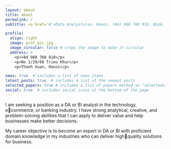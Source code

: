 ```yaml
---
layout: about
title: about
permalink: /
subtitle: <a href='#'>Data Analyst</a>. Hanoi. (84) 968 760 810. Book. Chill.

profile:
  align: right
  image: prof_pic.jpg
  image_circular: false # crops the image to make it circular
  address: >
    <p>+84 968 760 810</p>
    <p>No 1/29/68 Trieu Khuc</p>
    <p>Thanh Xuan, Hanoi</p>

news: true  # includes a list of news items
latest_posts: true  # includes a list of the newest posts
selected_papers: true # includes a list of papers marked as "selected={true}"
social: true  # includes social icons at the bottom of the page
---
```


I am seeking a position as a DA or BI analyst in the technology, ecommerce, or banking industry. I have strong analytical, creative, 
and problem-solving abilities that I can apply to deliver value and 
help businesses make better decisions.

My career objective is to become an expert in DA or BI with 
proficient domain knowledge in my industries who can deliver highquality solutions for business.